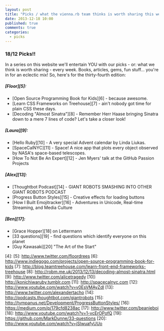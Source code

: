 ```yaml
---
layout: post
title: "Picks / what the vienna.rb team thinks is worth sharing this week"
date: 2013-12-18 10:00
published: true
comments: true
categories:
  - picks
---
```


### 18/12 Picks!!

In a series on this website we'll entertain YOU with our picks - or: what we think is worth sharing - every week.
Books, articles, gems, fun stuff... you're in for an eclectic mix! So, here's for the thirty-fourth edition:

##### [Floor][5]:
  - [Open Source Programming Book for Kids][6] - because awesome.
  - [Learn CSS Frameworks on Treehouse][7] - ain't nobody got time for plain CSS these days.
  - [Decoding "Almost Sinatra"][8] - Remember Herr Haase bringing Sinatra down to a mere 7 lines of code? Let's take a closer look!

##### [Laura][9]:
  - [Hello Ruby][10] - A very special Advent calendar by Linda Liukas.
  - [SpaceCalNYC][11] - Space! A nice app that plots every object observed by NASA's space-based telescopes.
  - [How To Not Be An Expert][12] - Jen Myers' talk at the GitHub Passion Projects

##### [Alex][13]:
  - [Thoughtbot Podcast][14] - GIANT ROBOTS SMASHING INTO OTHER GIANT ROBOTS PODCAST
  - [Progress Button Styles][15] - Creative effects for loading buttons
  - [How I Built Emojitracker][16] - Adventures in Unicode, Real-time Streaming, and Media Culture

##### [Ben][17]:
  - [Grace Hopper][18] on Lettermann
  - [33 questions][19] - find questions which identify everyone on this planet
  - [Guy Kawasaki][20] "The Art of the Start"

[1]: http://www.twitter.com/pxlpnk
[2]:
[3]:
[4]:
[5]: http://www.twitter.com/floordrees
[6]: http://www.indiegogo.com/projects/open-source-programming-book-for-kids
[7]: http://blog.teamtreehouse.com/learn-front-end-frameworks-treehouse
[8]: http://robm.me.uk/2013/12/13/decoding-almost-sinatra.html
[9]: http://www.twitter.com/alicetragedy
[10]: http://konichiwaruby.tumblr.com
[11]: http://spacecalnyc.com
[12]: http://www.youtube.com/watch?v=v0EsVMAyZdI
[13]: http://www.twitter.com/alexandertacho
[14]: http://podcasts.thoughtbot.com/giantrobots
[15]: http://tympanus.net/Development/ProgressButtonStyles/
[16]: https://medium.com/p/179cfd8238ac
[17]: http://www.twitter.com/beanieboi
[18]: http://www.youtube.com/watch?v=1-vcErOPofQ
[19]: https://github.com/MarkDunne/33-questions
[20]: http://www.youtube.com/watch?v=jSlwuafyUUo
